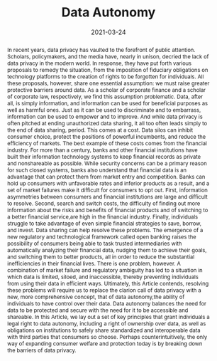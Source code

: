 ---
title: "Data Autonomy"
collection: publications
permalink: /publication/data-autonomy
date: 2021-03-24
venue: 'Vanderbilt Law Review'
paperurl: '/files/pdf/research/Data_Autonomy.pdf'
link: 'https://vanderbiltlawreview.org/lawreview/2021/03/data-autonomy/'
github: 'https://github.com/cesare-fracassi/data_autonomy'
citation: 'Fracassi, C., and W. Magnuson. 2021. &quot;Data Autonomy.&quot; <i>Vanderbilt Law Review </i> 74 (2), 327-383.'
abstract: 'In recent years, data privacy has vaulted to the forefront of public attention. Scholars, policymakers, and the media have, nearly in unison, decried the lack of data privacy in the modern world. In response, they have put forth various proposals to remedy the situation, from the imposition of fiduciary obligations on technology platforms to the creation of rights to be forgotten for individuals. All these proposals, however, share one essential assumption: we must raise greater protective barriers around data. As a scholar of corporate finance and a scholar of corporate law, respectively, we find this assumption problematic. Data, after all, is simply information, and information can be used for beneficial purposes as well as harmful ones. Just as it can be used to discriminate and to embarrass, information can be used to empower and to improve. And while data privacy is often pitched at ending unauthorized data sharing, it all too often leads simply to the end of data sharing, period. This comes at a cost. Data silos can inhibit consumer choice, protect the positions of powerful incumbents, and reduce the efficiency of markets. The best example of these costs comes from the financial industry. For more than a century, banks and other financial institutions have built their information technology systems to keep financial records as private and nonshareable as possible. While security concerns can be a primary reason for such closed systems, banks also understand that financial data is an advantage that can protect them from market entry and competition. Banks can hold up consumers with unfavorable rates and inferior products as a result, and a set of market failures make it difficult for consumers to opt out. First, information asymmetries between consumers and financial institutions are large and difficult to resolve. Second, search and switch costs, the difficulty of finding out more information about the risks and benefits of financial products and of switching to a better financial service,are high in the financial industry. Finally, individuals struggle to take advantage of even simple financial strategies to save, borrow, and invest. Data sharing can help resolve these problems. The emergence of a new regulatory and technological framework called open banking raises the possibility of consumers being able to task trusted intermediaries with automatically analyzing their financial data, nudging them to achieve their goals, and switching them to better products, all in order to reduce the substantial inefficiencies in their financial lives. There is one problem, however. A combination of market failure and regulatory ambiguity has led to a situation in which data is limited, siloed, and inaccessible, thereby preventing individuals from using their data in efficient ways. Ultimately, this Article contends, resolving these problems will require us to replace the clarion call of data privacy with a new, more comprehensive concept, that of data autonomy,the ability of individuals to have control over their data. Data autonomy balances the need for data to be protected and secure with the need for it to be accessible and shareable. In this Article, we lay out a set of key principles that grant individuals a legal right to data autonomy, including a right of ownership over data, as well as obligations on institutions to safely share standardized and interoperable data with third parties that consumers so choose. Perhaps counterintuitively, the only way of expanding consumer welfare and protection today is by breaking down the barriers of data privacy.'
---